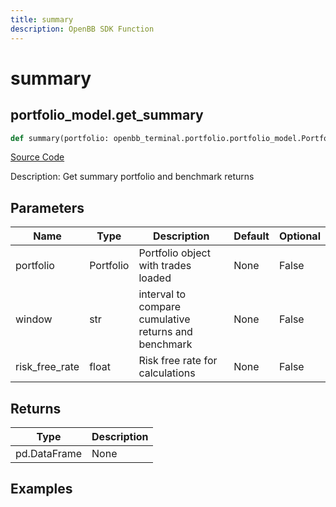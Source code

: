 ```yaml
---
title: summary
description: OpenBB SDK Function
---
```

# summary

## portfolio_model.get_summary

```python
def summary(portfolio: openbb_terminal.portfolio.portfolio_model.PortfolioModel, window: str, risk_free_rate: float) -> DataFrame:
```
[Source Code](https://github.com/OpenBB-finance/OpenBBTerminal/tree/main/openbb_terminal/portfolio/portfolio_model.py#L1783)

Description: Get summary portfolio and benchmark returns

## Parameters

| Name | Type | Description | Default | Optional |
| ---- | ---- | ----------- | ------- | -------- |
| portfolio | Portfolio | Portfolio object with trades loaded | None | False |
| window | str | interval to compare cumulative returns and benchmark | None | False |
| risk_free_rate | float | Risk free rate for calculations | None | False |

## Returns

| Type | Description |
| ---- | ----------- |
| pd.DataFrame | None |

## Examples

